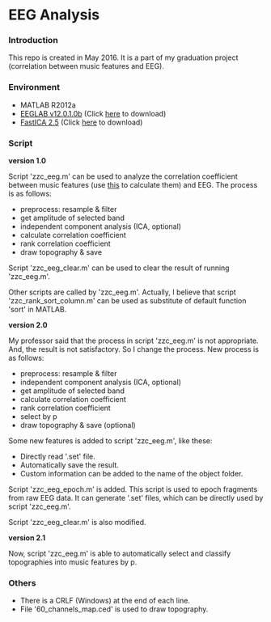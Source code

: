 # EEG Analysis #

### Introduction ###

This repo is created in May 2016. It is a part of my graduation project (correlation between music features and EEG).  

### Environment ###

* MATLAB R2012a  
* [EEGLAB v12.0.1.0b](http://sccn.ucsd.edu/eeglab/) (Click [here](https://1drv.ms/u/s!ApNqBU0-Wme0jAeWbhAmz8rxxEaG) to download)  
* [FastICA 2.5](http://research.ics.aalto.fi/ica/fastica/) (Click [here](https://1drv.ms/u/s!ApNqBU0-Wme0jAYNV16XdoEwyppX) to download)  

### Script ###

**version 1.0**  

Script 'zzc_eeg.m' can be used to analyze the correlation coefficient between music features (use [this](https://bitbucket.org/zzc_actual/music-feature-analysis) to calculate them) and EEG. The process is as follows:  

* preprocess: resample & filter  
* get amplitude of selected band  
* independent component analysis (ICA, optional)  
* calculate correlation coefficient  
* rank correlation coefficient  
* draw topography & save  

Script 'zzc_eeg_clear.m' can be used to clear the result of running 'zzc_eeg.m'.  

Other scripts are called by 'zzc_eeg.m'. Actually, I believe that script 'zzc_rank_sort_column.m' can be used as substitute of default function 'sort' in MATLAB.  

**version 2.0**  

My professor said that the process in script 'zzc_eeg.m' is not appropriate. And, the result is not satisfactory. So I change the process. New process is as follows:  

* preprocess: resample & filter  
* independent component analysis (ICA, optional)  
* get amplitude of selected band  
* calculate correlation coefficient  
* rank correlation coefficient  
* select by p  
* draw topography & save (optional)  

Some new features is added to script 'zzc_eeg.m', like these:  

* Directly read '.set' file.  
* Automatically save the result.  
* Custom information can be added to the name of the object folder.  

Script 'zzc_eeg_epoch.m' is added. This script is used to epoch fragments from raw EEG data. It can generate '.set' files, which can be directly used by script 'zzc_eeg.m'.  

Script 'zzc_eeg_clear.m' is also modified.  

**version 2.1**  

Now, script 'zzc_eeg.m' is able to automatically select and classify topographies into music features by p.  

### Others ###

* There is a CRLF (Windows) at the end of each line.  
* File '60_channels_map.ced' is used to draw topography.  
